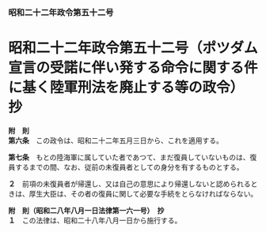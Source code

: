 ### 昭和二十二年政令第五十二号  
# 昭和二十二年政令第五十二号（ポツダム宣言の受諾に伴い発する命令に関する件に基く陸軍刑法を廃止する等の政令）　抄  
  
  
  
**附　則**  
**第六条**　この政令は、昭和二十二年五月三日から、これを適用する。  
  
**第七条**　もとの陸海軍に属していた者であつて、まだ復員していないものは、復員するまでの間、なお、従前の未復員者としての身分を有するものとする。  
  
**２**　前項の未復員者が帰還し、又は自己の意思により帰還しないと認められるときは、厚生大臣は、その者の復員に関して必要な手続をとらなければならない。  
  
**附　則（昭和二八年八月一日法律第一六一号）　抄**  
**１**　この法律は、昭和二十八年八月一日から施行する。  
  
